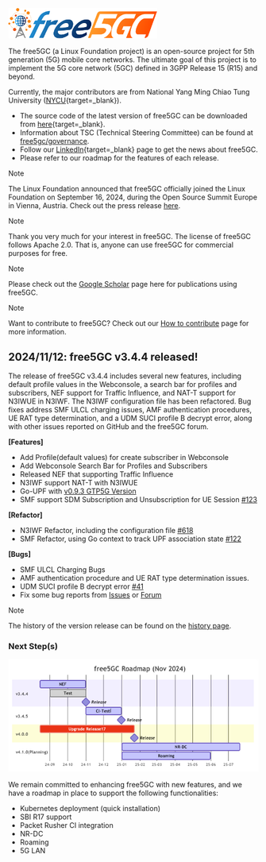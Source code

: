 <!-- <iframe width="616" height="400" src="https://www.youtube.com/embed/SFO2z5-4zxs?list=PLeDUIabcS2_p4fjApgJHNiVpfYSzz1oJi" title="free5GC Demonstration with 5G SA gNB and UE" frameborder="0" allow="accelerometer; autoplay; clipboard-write; encrypted-media; gyroscope; picture-in-picture; web-share" allowfullscreen></iframe> -->

<!-- Google tag (gtag.js) --> <script async src="https://www.googletagmanager.com/gtag/js?id=G-JETJ7TJ805"></script> <script> window.dataLayer = window.dataLayer || []; function gtag(){dataLayer.push(arguments);} gtag('js', new Date()); gtag('config', 'G-JETJ7TJ805'); </script>

<img width="300" src="./assets/logo.png"/>

The free5GC (a Linux Foundation project) is an open-source project for 5th generation (5G) mobile core networks. The ultimate goal of this project is to implement the 5G core network (5GC) defined in 3GPP Release 15 (R15) and beyond.

Currently, the major contributors are from National Yang Ming Chiao Tung University ([NYCU](https://en.nycu.edu.tw/){target=_blank}).

- The source code of the latest version of free5GC can be downloaded from [here](https://github.com/free5gc/free5gc){target=_blank}.
- Information about TSC (Technical Steering Committee) can be found at [free5gc/governance](https://github.com/free5gc/governance/blob/main/CONTRIBUTORS.md).
- Follow our [LinkedIn](https://www.linkedin.com/company/free5gc/){target=_blank} page to get the news about free5GC.
- Please refer to our roadmap for the features of each release.

> [!NOTE]
> The Linux Foundation announced that free5GC officially joined the Linux Foundation on September 16, 2024, during the Open Source Summit Europe in Vienna, Austria. Check out the press release [here](https://www.linuxfoundation.org/press/worlds-leading-open-source-mobile-packet-core-free5gc-moves-under-linux-foundation-to-provide-open-source-alternatives-across-5g-deployments).

> [!NOTE]
> Thank you very much for your interest in free5GC. The license of free5GC follows Apache 2.0. That is, anyone can use free5GC for commercial purposes for free.

> [!NOTE]
> Please check out the [Google Scholar](https://scholar.google.com/scholar?hl=en&as_sdt=2007&q=free5gc) page here for publications using free5GC.

> [!NOTE]
> Want to contribute to free5GC? Check out our [How to contribute](https://free5gc.org/guide/contribute/) page for more information.

## 2024/11/12: free5GC v3.4.4 released!


The release of free5GC v3.4.4 includes several new features, including default profile values in the Webconsole, a search bar for profiles and subscribers, NEF support for Traffic Influence, and NAT-T support for N3IWUE in N3IWF. The N3IWF configuration file has been refactored. Bug fixes address SMF ULCL charging issues, AMF authentication procedures, UE RAT type determination, and a UDM SUCI profile B decrypt error, along with other issues reported on GitHub and the free5GC forum.

**[Features]**

- Add Profile(default values) for create subscriber in Webconsole
- Add Webconsole Search Bar for Profiles and Subscribers
- Released NEF that supporting Traffic Influence
- N3IWF support NAT-T with N3IWUE
- Go-UPF with [v0.9.3 GTP5G Version](https://github.com/free5gc/gtp5g/tree/v0.9.3)
- SMF support SDM Subscription and Unsubscription for UE Session [#123](https://github.com/free5gc/smf/pull/123)

**[Refactor]**

- N3IWF Refactor, including the configuration file [#618](https://github.com/free5gc/free5gc/pull/618)
- SMF Refactor, using Go context to track UPF association state [#122](https://github.com/free5gc/smf/pull/122)

**[Bugs]**

- SMF ULCL Charging Bugs
- AMF authentication procedure and UE RAT type determination issues.
- UDM SUCI profile B decrypt error [#41](https://github.com/free5gc/udm/pull/41)
- Fix some bug reports from [Issues](https://github.com/free5gc/free5gc/issues) or [Forum](https://forum.free5gc.org/)

> [!NOTE]
> The history of the version release can be found on the [history page](./history.md).

### Next Step(s)

![](./assets/roadmap-1124.png)

We remain committed to enhancing free5GC with new features, and we have a roadmap in place to support the following functionalities:

- Kubernetes deployment (quick installation)
- SBI R17 support
- Packet Rusher CI integration
- NR-DC
- Roaming
- 5G LAN
